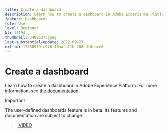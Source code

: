 ```yaml
---
title: Create a dashboard
description: Learn how to create a dashboard in Adobe Experience Platform.
feature: Dashboards
role: User
level: Beginner
kt: 11194
thumbnail: 3409637.jpeg
last-substantial-update: 2022-09-27
exl-id: 17358939-c976-40aa-b11b-708edf8ebce6
---
```

# Create a dashboard

Learn how to create a dashboard in Adobe Experience Platform. For more information, see [the documentation](https://experienceleague.adobe.com/docs/experience-platform/dashboards/user-defined-dashboards.html).

>[!IMPORTANT]
>
>The user-defined dashboards feature is in beta. Its features and documentation are subject to change.

>[!VIDEO](https://video.tv.adobe.com/v/3409637/?quality=12&learn=on)
